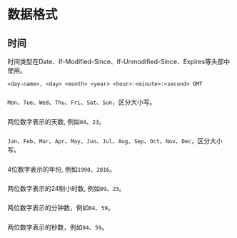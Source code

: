# 数据格式

## 时间

时间类型在Date、If-Modified-Since、If-Unmodified-Since、Expires等头部中使用。

```
<day-name>, <day> <month> <year> <hour>:<minute>:<second> GMT
```

##### <day-name>
 
`Mon`、`Tue`、`Wed`、`Thu`、`Fri`、`Sat`、`Sun`，区分大小写。

##### <day>

两位数字表示的天数, 例如`04`、`23`。

##### <month>

`Jan`、`Feb`、`Mar`、`Apr`、`May`、`Jun`、`Jul`、`Aug`、`Sep`、`Oct`、`Nov`、`Dec`，区分大小写。

##### <year>

4位数字表示的年份, 例如`1990`、`2016`。

##### <hour>

两位数字表示的24制小时数, 例如`09`、`23`。

##### <minute>

两位数字表示的分钟数，例如`04`、`59`。

##### <second>

两位数字表示的秒数，例如`04`、`59`。
